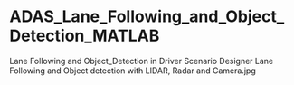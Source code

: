 # ADAS_Lane_Following_and_Object_Detection_MATLAB
Lane Following and Object_Detection in Driver Scenario Designer
Lane Following and Object detection with LIDAR, Radar and Camera.jpg
